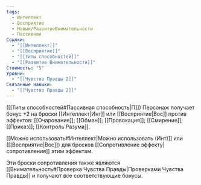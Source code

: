 ```yaml
---
tags:
  - Интеллект
  - Восприятие
  - Навык/РазвитиеВнимательности
  - Пассивная
Ссылки:
  - "[[Интеллект]]"
  - "[[Восприятие]]"
  - "[[Типы способностей]]"
  - "[[Развитие Внимательности]]"
Стоимость: "5"
Уровни:
  - "[[Чувство Правды 2]]"
Связанные навыки:
  - "[[Чувство Правды 2]]"
---
```

([[Типы способностей#Пассивная способность|П]]) Персонаж получает бонус +2 на броски [[Интеллект|Инт]] или [[Восприятие|Вос]] против эффектов: [[Очарование]]; [[Обман]]; [[Провокация]]; [[Смирение]]; [[Приказ]]; [[Контроль Разума]]. 

[[Можно использовать#Интеллект|Можно использовать (Инт)]] или ([[Восприятие|Вос]]) для бросков [[Сопротивление эффекту|сопротивления]] этим эффектам.

Эти броски сопротивления также являются [[Внимательность#Проверка Чувства Правды|Проверками Чувства Правды]] и получают все соответствующие бонусы. 